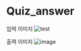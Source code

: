 # Quiz_answer

입력 이미지
![test](https://github.com/anulabgit/Quiz_answer/assets/127391777/dc74a41e-1cb9-4e02-9caa-5e42b994dd61)

출력 이미지
![image](https://github.com/anulabgit/Quiz_answer/assets/127391777/6b8ea943-c13c-441a-8e93-bb52422ec17f)
